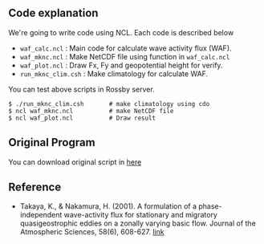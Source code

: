 ## Code explanation
We're going to write code using NCL. Each code is described below
* `waf_calc.ncl`       : Main code for calculate wave activity flux (WAF).
* `waf_mknc.ncl`       : Make NetCDF file using function in `waf_calc.ncl`
* `waf_plot.ncl`       : Draw Fx, Fy and geopotential height for verify.
* `run_mknc_clim.csh`  : Make climatology for calculate WAF.

You can test above scripts in Rossby server.
```
$ ./run_mknc_clim.csh       # make climatology using cdo
$ ncl waf_mknc.ncl          # make NetCDF file
$ ncl waf_plot.ncl          # Draw result
```  
  
## Original Program
You can download original script in [here](http://www.atmos.rcast.u-tokyo.ac.jp/nishii/programs/index.html)

  
## Reference
*  Takaya, K., & Nakamura, H. (2001). A formulation of a phase-independent wave-activity flux for stationary and migratory quasigeostrophic eddies on a zonally varying basic flow. Journal of the Atmospheric Sciences, 58(6), 608-627. [link](https://doi.org/10.1175/1520-0469(2001)058%3C0608:AFOAPI%3E2.0.CO;2)

